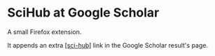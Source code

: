 # SciHub at Google Scholar

A small Firefox extension.

It appends an extra [\[sci-hub\]](https://sci-hub.se/) link in the Google Scholar result's page.
